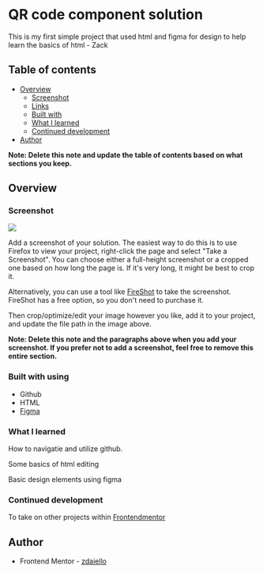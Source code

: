 # QR code component solution

This is my first simple project that used html and figma for design to help learn the basics of html - Zack  

## Table of contents

- [Overview](#overview)
  - [Screenshot](#screenshot)
  - [Links](#links)
  - [Built with](#built-with)
  - [What I learned](#what-i-learned)
  - [Continued development](#continued-development)
- [Author](#author)

**Note: Delete this note and update the table of contents based on what sections you keep.**

## Overview

### Screenshot

![](./screenshot.jpg)

Add a screenshot of your solution. The easiest way to do this is to use Firefox to view your project, right-click the page and select "Take a Screenshot". You can choose either a full-height screenshot or a cropped one based on how long the page is. If it's very long, it might be best to crop it.

Alternatively, you can use a tool like [FireShot](https://getfireshot.com/) to take the screenshot. FireShot has a free option, so you don't need to purchase it. 

Then crop/optimize/edit your image however you like, add it to your project, and update the file path in the image above.

**Note: Delete this note and the paragraphs above when you add your screenshot. If you prefer not to add a screenshot, feel free to remove this entire section.**



### Built with using

- Github
- HTML
- [Figma](https://www.figma.com/)


### What I learned

How to navigatie and utilize github.

Some basics of html editing

Basic design elements using figma 


### Continued development

To take on other projects within [Frontendmentor](https://www.frontendmentor.io/) 



## Author

- Frontend Mentor - [zdaiello](https://www.frontendmentor.io/profile/zdaiello)



